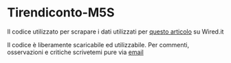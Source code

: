# Tirendiconto-M5S

Il codice utilizzato per scrapare i dati utilizzati per [questo articolo](https://www.wired.it) su Wired.it

Il codice è liberamente scaricabile ed utilizzabile.
Per commenti, osservazioni e critiche scrivetemi pure via [email](mailto:riccardo.saporiti@gmail.com)
